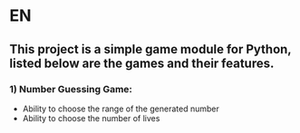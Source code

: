 # EN
## This project is a simple game module for Python, listed below are the games and their features.

### 1) Number Guessing Game:
* Ability to choose the range of the generated number <br>
* Ability to choose the number of lives
